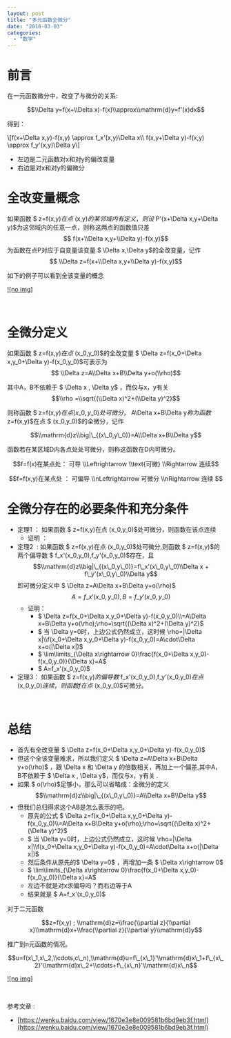 ```yaml
---
layout: post
title: "多元函数全微分"
date: "2018-03-03"
categories: 
  - "数学"
---
```


# 前言

在一元函数微分中，改变了与微分的关系:

$$\\Delta y=f(x+\\Delta x)-f(x)\\approx\\mathrm{d}y=f'(x)dx$$

得到：

\\\[f(x+\\Delta x,y)-f(x,y) \\approx f\_x'(x,y)\\Delta x\\\\ f(x,y+\\Delta y)-f(x,y) \\approx f\_y'(x,y)\\Delta y\\\]

- 左边是二元函数对x和对y的偏改变量
- 右边是对x和对y的偏微分

# 全改变量概念

如果函数 $ z=f(x,y)$在点$ (x,y)$的某邻域内有定义，则设$ P'(x+\\Delta x,y+\\Delta y)$为这邻域内的任意一点，则称这两点的函数值只差 $$ f(x+\\Delta x,y+\\Delta y)-f(x,y)$$为函数在点P对应于自变量该变量 $ \\Delta x,\\Delta y$的全改变量，记作 $$ \\Delta z=f(x+\\Delta x,y+\\Delta y)-f(x,y)$$

如下的例子可以看到全该变量的概念

[![no img]](http://127.0.0.1/wp-content/uploads/2018/03/X0OG39S1Z239Q.png)

 

# 全微分定义

如果函数 $ z=f(x,y)$在点$ (x\_0,y\_0)$的全改变量 $ \\Delta z=f(x\_0+\\Delta x,y\_0+\\Delta y)-f(x\_0,y\_0)$可表示为 $$ \\Delta z=A\\Delta x+B\\Delta y+o(\\rho)$$

其中A，B不依赖于 $ \\Delta x , \\Delta y$ ，而仅与x，y有关 $$\\rho =\\sqrt{(\\Delta x)^2+(\\Delta y)^2}$$

则称函数 $ z=f(x,y)$在点(x\_0,y\_0)处可微分，$ A\\Delta x+B\\Delta y$称为函数$ z=f(x,y)$在点 $ (x\_0,y\_0)$的全微分，记作

$$\\mathrm{d}z\\big|\_{(x\_0,y\_0)}=A\\Delta x+B\\Delta y$$

函数若在某区域D内各点处处可微分，则称这函数在D内可微分。

$$f=f(x)在某点处： 可导 \\Leftrightarrow \\text{可微} \\Rightarrow 连续$$

$$f=f(x,y)在某点处 ： 可偏导 \\nLeftrightarrow 可微分 \\nRightarrow 连续 $$

# 全微分存在的必要条件和充分条件

- 定理1 ： 如果函数 $ z=f(x,y)在点 (x\_0,y\_0)$处可微分，则函数在该点连续
    - 证明 ：
- 定理2  : 如果函数 $ z=f(x,y)在点 (x\_0,y\_0)$处可微分,则函数 $ z=f(x,y)$的两个偏导数 $ f\_x'(x\_0,y\_0),f\_y'(x\_0,y\_0)$存在，且 $$\\mathrm{d}z\\big|\_{(x\_0,y\_0)}=f\_x'(x\_0,y\_0)\\Delta x + f\_y'(x\_0,y\_0)\\Delta y$$ 即可微分定义中 $ \\Delta z=A\\Delta x+B\\Delta y+o(\\rho)$ $$A=f\_x'(x\_0,y\_0),B=f\_y'(x\_0,y\_0)$$
    - 证明：
        - $ \\Delta z=f(x\_0+\\Delta x,y\_0+\\Delta y)-f(x\_0,y\_0)\\\\=A\\Delta x+B\\Delta y+o(\\rho);\\rho=\\sqrt{(\\Delta x)^2+(\\Delta y)^2}$
        - $ 当 \\Delta y=0时，上边公式仍然成立，这时候 \\rho=|\\Delta x|\\\\f(x\_0+\\Delta x,y\_0+\\Delta y)-f(x\_0,y\_0)=A\\cdot\\Delta x+o(|\\Delta x|)$
        - $ \\lim\\limits\_{\\Delta x\\rightarrow 0}\\frac{f(x\_0+\\Delta x,y\_0)-f(x\_0,y\_0)}{\\Delta x}=A$
        - $ A=f\_x'(x\_0,y\_0)$
- 定理3： 如果函数 $ z=f(x,y)$的偏导数$ f\_x'(x\_0,y\_0),f\_y'(x\_0,y\_0)$在点$ (x\_0,y\_0)$连续，则函数f在点 $ (x\_0,y\_0)$可微分。

 

# 总结

- 首先有全改变量 $ \\Delta z=f(x\_0+\\Delta x,y\_0+\\Delta y)-f(x\_0,y\_0)$
- 但这个全该变量难求，所以我们定义 $ \\Delta z=A\\Delta x+B\\Delta y+o(\\rho)$ ，跟 \\Delta x 和 \\Delta y 的倍数相关，再加上一个偏差,其中A，B不依赖于 $ \\Delta x , \\Delta y$，而仅与x，y有关 .
- 如果 $ o(\\rho)$足够小，那么可以省略成：全微分的定义 $$\\mathrm{d}z\\big|\_{(x\_0,y\_0)}=A\\Delta x+B\\Delta y$$
- 但我们总归得求这个AB是怎么表示的吧。
    - 原先的公式 $ \\Delta z=f(x\_0+\\Delta x,y\_0+\\Delta y)-f(x\_0,y\_0)\\\\=A\\Delta x+B\\Delta y+o(\\rho);\\rho=\\sqrt{(\\Delta x)^2+(\\Delta y)^2}$
    - $ 当 \\Delta y=0时，上边公式仍然成立，这时候 \\rho=|\\Delta x|\\\\f(x\_0+\\Delta x,y\_0+\\Delta y)-f(x\_0,y\_0)=A\\cdot\\Delta x+o(|\\Delta x|)$
    - 然后条件从原先的$ \\Delta y=0$ ，再增加一条 $ \\Delta x\\rightarrow 0$
    - $ \\lim\\limits\_{\\Delta x\\rightarrow 0}\\frac{f(x\_0+\\Delta x,y\_0)-f(x\_0,y\_0)}{\\Delta x}=A$
    - 左边不就是对x求偏导吗？而右边等于A
    - 结果就是 $ A=f\_x'(x\_0,y\_0)$

对于二元函数

$$z=f(x,y) ; \\mathrm{d}z=\\frac{\\partial z}{\\partial x}\\mathrm{d}x+\\frac{\\partial z}{\\partial y}\\mathrm{d}y$$

推广到n元函数的情况。

$$u=f(x\_1,x\_2,\\cdots,c\_n),\\mathrm{d}u=f\_{x\_1}'\\mathrm{d}x\_1+f\_{x\_2}'\\mathrm{d}x\_2+\\cdots+f\_{x\_n}'\\mathrm{d}x\_n$$

[![no img]](http://127.0.0.1/wp-content/uploads/2018/03/0L_ITBC8B81@I5OGK5.png)

 

参考文章 :

- [https://wenku.baidu.com/view/1670e3e8e009581b6bd9eb3f.html](https://wenku.baidu.com/view/1670e3e8e009581b6bd9eb3f.html)
